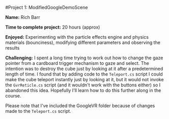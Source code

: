 #Project 1: ModifiedGoogleDemoScene 

**Name:** Rich Barr

**Time to complete project:** 20 hours (approx)

**Enjoyed:** Experimenting with the particle effects engine and physics materials (bounciness), modifying different parameters and observing the results 

**Challenging:** I spent a long time trying to work out how to change the gaze pointer from a cardboard trigger mechanism to gaze and select. The intention was to destroy the cube just by looking at it after a predetermined length of time. I found that by adding code to the `Teleport.cs` script I could make the cube teleport instantly just by looking at it, but it would not invoke the `GvrReticle.cs` script (and it wouldn't work with the buttons either) so I abandoned this idea. Hopefully I'll learn how to do this further along in the course. 

Please note that I've included the GoogleVR folder because of changes made to the `Teleport.cs` script.
